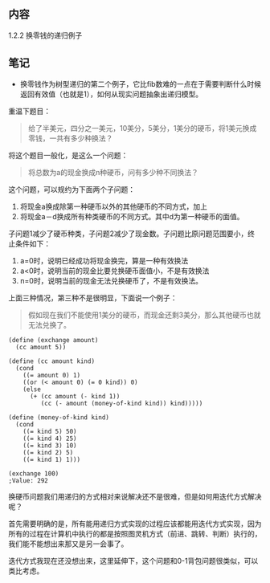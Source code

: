 ## 内容

1.2.2 换零钱的递归例子

## 笔记

- 换零钱作为树型递归的第二个例子，它比fib数难的一点在于需要判断什么时候返回有效值（也就是1），如何从现实问题抽象出递归模型。

重温下题目：
> 给了半美元，四分之一美元，10美分，5美分，1美分的硬币，将1美元换成零钱，一共有多少种换法？

将这个题目一般化，是这么一个问题：
> 将总数为a的现金换成n种硬币，问有多少种不同换法？

这个问题，可以规约为下面两个子问题：

1. 将现金a换成除第一种硬币以外的其他硬币的不同方式，加上
2. 将现金a－d换成所有种类硬币的不同方式。其中d为第一种硬币的面值。

子问题1减少了硬币种类，子问题2减少了现金数。子问题比原问题范围要小，终止条件如下：

1. a=0时，说明已经成功将现金换完，算是一种有效换法
2. a<0时，说明当前的现金比要兑换硬币面值小，不是有效换法
3. n=0时，说明当前的现金无法兑换硬币了，不是有效换法。

上面三种情况，第三种不是很明显，下面说一个例子：

> 假如现在我们不能使用1美分的硬币，而现金还剩3美分，那么其他硬币也就无法兑换了。

```
(define (exchange amount)
  (cc amount 5))

(define (cc amount kind)
  (cond
    ((= amount 0) 1)
    ((or (< amount 0) (= 0 kind)) 0)
    (else
      (+ (cc amount (- kind 1))
         (cc (- amount (money-of-kind kind)) kind)))))

(define (money-of-kind kind)
  (cond
    ((= kind 5) 50)
    ((= kind 4) 25)
    ((= kind 3) 10)
    ((= kind 2) 5)
    ((= kind 1) 1)))

(exchange 100)
;Value: 292
```

换硬币问题我们用递归的方式相对来说解决还不是很难，但是如何用迭代方式解决呢？

首先需要明确的是，所有能用递归方式实现的过程应该都能用迭代方式实现，因为所有的过程在计算机中执行的都是按照图灵机方式（前进、跳转、判断）执行的，我们能不能想出来那又是另一会事了。

迭代方式我现在还没想出来，这里延伸下，这个问题和0-1背包问题很类似，可以类比考虑。